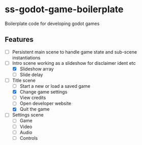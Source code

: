 # ss-godot-game-boilerplate
Boilerplate code for developing godot games

## Features

 - [ ] Persistent main scene to handle game state and sub-scene instantiations
 - [ ] Intro scene working as a slideshow for disclaimer ident etc
    - [x] Slideshow array
    - [ ] Slide delay
 - [ ] Title scene
    - [ ] Start a new or load a saved game
    - [x] Change game settings
    - [ ] View credits
    - [ ] Open developer website
    - [x] Quit the game
  - [ ] Settings scene
    - [ ] Game
    - [ ] Video
    - [ ] Audio
    - [ ] Controls

